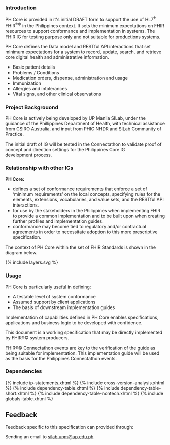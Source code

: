 ### Introduction

PH Core is provided in it's initial DRAFT form to support the use of HL7<sup>&reg;</sup> FHIR<sup>&reg;&copy;</sup> in the Philippines context. It sets the minimum expectations on FHIR resources to support conformance and implementation in systems. The FHIR IG for testing purpose only and not suitable for productions systems. 

PH Core defines the Data model and RESTful API interactions that set minimum expectations for a system to record, update, search, and retrieve core digital health and administrative information. 

- Basic patient details
- Problems / Conditions
- Medication orders, dispense, administration and usage
- Immunization
- Allergies and intolerances
- Vital signs, and other clinical observations

### Project Backgrouond

PH Core is actively being developed by UP Manila SILab, under the guidance of the Phillippines Department of Health, with technical assistance from CSIRO Australia, and input from PHIC NHDR and SILab Community of Practice. 

The initial draft of IG will be tested in the Connectathon to validate proof of concept and direction settings for the Philippines Core IG development process. 

### Relationship with other IGs

**PH Core:**
- defines a set of conformance requirements that enforce a set of ‘minimum requirements’ on the local concepts, specifying rules for the elements, extensions, vocabularies, and value sets, and the RESTful API interactions.
- for use by the stakeholders in the Philippines when implementing FHIR to provide a common implementation and to be built upon when creating further profiles and implementation guides.
- conformance may become tied to regulatory and/or contractual agreements in order to necessitate adoption to this more prescriptive specification.

The context of PH Core within the set of FHIR Standards is shown in the diagram below.

{% include layers.svg %}

### Usage

PH Core is particularly useful in defining:

- A testable level of system conformance
- Assumed support by client applications
- The basis of downstream implementation guides

Implementation of capabilities defined in PH Core enables specifications, applications and business logic to be developed with confidence.

This document is a working specification that may be directly implemented by FHIR®© system producers.

FHIR®© Connectathon events are key to the verification of the guide as being suitable for implementation. This implementation guide will be used as the basis for the Philippines Connectathon events.

### Dependencies

{% include ip-statements.xhtml %}
{% include cross-version-analysis.xhtml %}
{% include dependency-table.xhtml %}
{% include dependency-table-short.xhtml %}
{% include dependency-table-nontech.xhtml %}
{% include globals-table.xhtml %}

## Feedback

Feedback specific to this specification can provided through:

Sending an email to silab.upm@up.edu.ph
